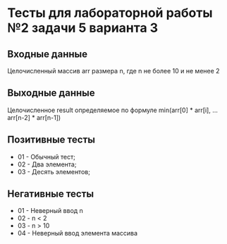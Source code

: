 # Тесты для лабораторной работы №2 задачи 5 варианта 3

## Входные данные
Целочисленный массив arr размера n, где n не более 10 и не менее 2

## Выходные данные
Целочисленное result определяемое по формуле min(arr[0] * arr[i], ... arr[n-2] * arr[n-1])

## Позитивные тесты
- 01 - Обычный тест;
- 02 - Два элемента;
- 03 - Десять элементов;

## Негативные тесты
- 01 - Неверный ввод n
- 02 - n < 2
- 03 - n > 10
- 04 - Неверный ввод элемента массива
